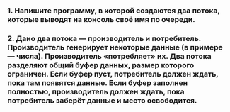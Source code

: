 ### 1. Напишите программу, в которой создаются два потока, которые выводят на консоль своё имя по очереди.
### 2. Дано два потока — производитель и потребитель. Производитель генерирует некоторые данные (в примере — числа). Производитель «потребляет» их. Два потока разделяют общий буфер данных, размер которого ограничен. Если буфер пуст, потребитель должен ждать, пока там появятся данные. Если буфер заполнен полностью, производитель должен ждать, пока потребитель заберёт данные и место освободится.
